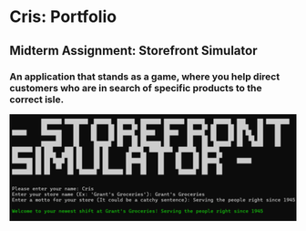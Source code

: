 # Cris: Portfolio

## Midterm Assignment: Storefront Simulator
### An application that stands as a game, where you help direct customers who are in search of specific products to the correct isle.

![Screenshot of the opening sequence for Storefront Simulator](/Storefront-Intro.png)
